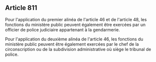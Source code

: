 Article 811
----
Pour l'application du premier alinéa de l'article 46 et de l'article 48, les
fonctions du ministère public peuvent également être exercées par un officier de
police judiciaire appartenant à la gendarmerie.

Pour l'application du deuxième alinéa de l'article 46, les fonctions du
ministère public peuvent être également exercées par le chef de la
circonscription ou de la subdivision administrative où siège le tribunal de
police.
